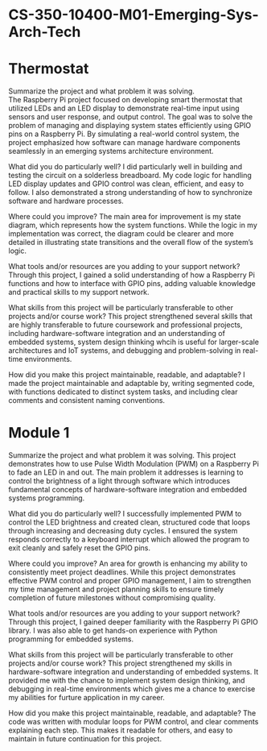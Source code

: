 # CS-350-10400-M01-Emerging-Sys-Arch-Tech
# Thermostat
Summarize the project and what problem it was solving.  
The Raspberry Pi project focused on developing smart thermostat that utilized LEDs and an LED display to demonstrate real-time input using sensors and user response, and output control. The goal was to solve the problem of managing and displaying system states efficiently using GPIO pins on a Raspberry Pi. By simulating a real-world control system, the project emphasized how software can manage hardware components seamlessly in an emerging systems architecture environment.

What did you do particularly well?
I did particularly well in building and testing the circuit on a solderless breadboard. My code logic for handling LED display updates and GPIO control was clean, efficient, and easy to follow. I also demonstrated a strong understanding of how to synchronize software and hardware processes.

Where could you improve?
The main area for improvement is my state diagram, which represents how the system functions. While the logic in my implementation was correct, the diagram could be clearer and more detailed in illustrating state transitions and the overall flow of the system’s logic.

What tools and/or resources are you adding to your support network?
Through this project, I gained a solid understanding of how a Raspberry Pi functions and how to interface with GPIO pins, adding valuable knowledge and practical skills to my support network.

What skills from this project will be particularly transferable to other projects and/or course work?
This project strengthened several skills that are highly transferable to future coursework and professional projects, including hardware-software integration and an understanding of embedded systems, system design thinking whcih is useful for larger-scale architectures and IoT systems, and debugging and problem-solving in real-time environments.

How did you make this project maintainable, readable, and adaptable?
I made the project maintainable and adaptable by, writing segmented code, with functions dedicated to distinct system tasks, and including clear comments and consistent naming conventions.


# Module 1
Summarize the project and what problem it was solving.
This project demonstrates how to use Pulse Width Modulation (PWM) on a Raspberry Pi to fade an LED in and out. The main problem it addresses is learning to control the brightness of a light through software which introduces fundamental concepts of hardware-software integration and embedded systems programming.

What did you do particularly well?
I successfully implemented PWM to control the LED brightness and created clean, structured code that loops through increasing and decreasing duty cycles. I ensured the system responds correctly to a keyboard interrupt which allowed the program to exit cleanly and safely reset the GPIO pins.

Where could you improve?
An area for growth is enhancing my ability to consistently meet project deadlines. While this project demonstrates effective PWM control and proper GPIO management, I aim to strengthen my time management and project planning skills to ensure timely completion of future milestones without compromising quality.

What tools and/or resources are you adding to your support network?
Through this project, I gained deeper familiarity with the Raspberry Pi GPIO library. I was also able to get hands-on experience with Python programming for embedded systems.

What skills from this project will be particularly transferable to other projects and/or course work?
This project strengthened my skills in hardware-software integration and understanding of embedded systems. It provided me with the chance to implement system design thinking, and debugging in real-time environments which gives me a chance to exercise my abilities for furture application in my career.

How did you make this project maintainable, readable, and adaptable?
The code was written with modular loops for PWM control, and clear comments explaining each step. This makes it readable for others, and easy to maintain in future continuation for this project.
